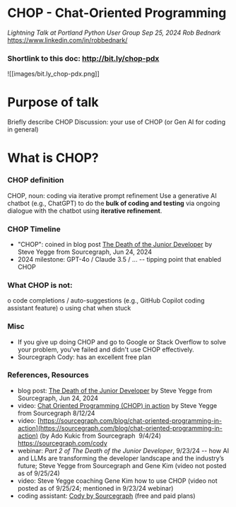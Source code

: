 # CHOP - Chat-Oriented Programming

*Lightning Talk at*
*Portland Python User Group*
*Sep 25, 2024*
*Rob Bednark*  
https://www.linkedin.com/in/robbednark/

### Shortlink to this doc: http://bit.ly/chop-pdx 
![[images/bit.ly_chop-pdx.png]]

# Purpose of talk
Briefly describe CHOP
Discussion: your use of CHOP (or Gen AI for coding in general)

# What is CHOP?

### CHOP definition
CHOP, noun: coding via iterative prompt refinement
Use a generative AI chatbot (e.g., ChatGPT) to do the **bulk of coding and testing** via ongoing dialogue with the chatbot using **iterative refinement**.

### CHOP Timeline
- "CHOP": coined in blog post [The Death of the Junior Developer](https://sourcegraph.com/blog/the-death-of-the-junior-developer)  by Steve Yegge from Sourcegraph, Jun 24, 2024
- 2024 milestone: GPT-4o / Claude 3.5 / ... -- tipping point that enabled CHOP

### What CHOP is **not**:  
o code completions / auto-suggestions  (e.g., GitHub Copilot coding assistant feature)
o using chat when stuck

### Misc
- If you give up doing CHOP and go to Google or Stack Overflow to solve your problem, you've failed and didn't use CHOP effectively.
- Sourcegraph Cody: has an excellent free plan
  
### References, Resources
- blog post: [The Death of the Junior Developer](https://sourcegraph.com/blog/the-death-of-the-junior-developer)  by Steve Yegge from Sourcegraph, Jun 24, 2024
- video: [Chat Oriented Programming (CHOP) in action](https://www.youtube.com/watch?v=CZGDhgcQL6I) by Steve Yegge from Sourcegraph 8/12/24
- video: [https://sourcegraph.com/blog/chat-oriented-programming-in-action](https://sourcegraph.com/blog/chat-oriented-programming-in-action) (by Ado Kukic from Sourcegraph  9/4/24)
https://sourcegraph.com/cody
- webinar: _Part 2 of The Death of the Junior Developer_, 9/23/24  -- how AI and LLMs are transforming the developer landscape and the industry’s future;  Steve Yegge from Sourcegraph and Gene Kim (video not posted as of 9/25/24)
- video: Steve Yegge coaching Gene Kim how to use CHOP (video not posted as of 9/25/24; mentioned in 9/23/24 webinar)
- coding assistant: [Cody by Sourcegraph](https://sourcegraph.com/cody) (free and paid plans)